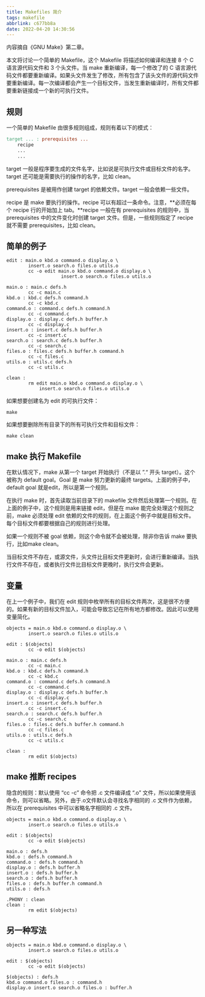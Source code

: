 ```yaml
---
title: Makefiles 简介
tags: makefile
abbrlink: c677bb8a
date: 2022-04-20 14:30:56
---
```


内容摘自《GNU Make》第二章。

<!-- more -->

本文将讨论一个简单的 Makefile，这个 Makefile 将描述如何编译和连接 8 个 C 语言源代码文件和 3 个头文件。当 make 重新编译，每一个修改了的 C 语言源代码文件都要重新编译。如果头文件发生了修改，所有包含了该头文件的源代码文件要重新编译。每一次编译都会产生一个目标文件，当发生重新编译时，所有文件都要重新链接成一个新的可执行文件。

## 规则

一个简单的 Makefile 由很多规则组成，规则有着以下的模式：

```makefile
target ... : prerequisites ...
	recipe
	...
	...
```

target 一般是程序要生成的文件名字，比如说是可执行文件或目标文件的名字。target 还可能是需要执行的操作的名字，比如 clean。

prerequisites 是被用作创建 target 的依赖文件。target 一般会依赖一些文件。

recipe 是 make 要执行的操作。recipe 可以有超过一条命令。注意，**必须在每个 recipe 行的开始加上 tab。**recipe 一般在有 prerequisites 的规则中，当 prerequisites 中的文件变化时创建 target 文件。但是，一些规则指定了 recipe 就不需要 prerequisites，比如 clean。

## 简单的例子

```
edit : main.o kbd.o command.o display.o \
		insert.o search.o files.o utils.o
		cc -o edit main.o kbd.o command.o display.o \
					insert.o search.o files.o utils.o
					
main.o : main.c defs.h
		cc -c main.c
kbd.o : kbd.c defs.h command.h
		cc -c kbd.c
command.o : command.c defs.h command.h
		cc -c command.c
display.o : display.c defs.h buffer.h
		cc -c display.c
insert.o : insert.c defs.h buffer.h
		cc -c insert.c
search.o : search.c defs.h buffer.h
		cc -c search.c
files.o : files.c defs.h buffer.h command.h
		cc -c files.c
utils.o : utils.c defs.h
		cc -c utils.c
		
clean :
		rm edit main.o kbd.o command.o display.o \
			insert.o search.o files.o utils.o
```

如果想要创建名为 edit 的可执行文件：

```
make
```

如果想要删除所有目录下的所有可执行文件和目标文件：

```
make clean
```

## make 执行 Makefile

在默认情况下，make 从第一个 target 开始执行（不是以 ”.“ 开头 target）。这个被称为 default goal。Goal 是 make 努力更新的最终 targets。上面的例子中，default goal 就是edit，所以是第一个规则。

在执行 make 时，首先读取当前目录下的 makefile 文件然后处理第一个规则。在上面的例子中，这个规则是用来链接 edit，但是在 make 能完全处理这个规则之前，make 必须处理 edit 依赖的文件的规则，在上面这个例子中就是目标文件。每个目标文件都要根据自己的规则进行处理。

如果一个规则不被 goal 依赖，则这个命令就不会被处理，除非你告诉 make 要执行，比如make clean。

当目标文件不存在，或源文件，头文件比目标文件更新时，会进行重新编译。当执行文件不存在，或者执行文件比目标文件更晚时，执行文件会更新。

## 变量

在上一个例子中，我们在 edit 规则中枚举所有的目标文件两次，这是很不方便的。如果有新的目标文件加入，可能会导致忘记在所有地方都修改。因此可以使用变量简化。

```
objects = main.o kbd.o command.o display.o \
		insert.o search.o files.o utils.o
		
edit : $(objects)
		cc -o edit $(objects)
		
main.o : main.c defs.h
		cc -c main.c
kbd.o : kbd.c defs.h command.h
		cc -c kbd.c
command.o : command.c defs.h command.h
		cc -c command.c
display.o : display.c defs.h buffer.h
		cc -c display.c
insert.o : insert.c defs.h buffer.h
		cc -c insert.c
search.o : search.c defs.h buffer.h
		cc -c search.c
files.o : files.c defs.h buffer.h command.h
		cc -c files.c
utils.o : utils.c defs.h
		cc -c utils.c
		
clean :
		rm edit $(objects)
```

## make 推断 recipes

隐含的规则：默认使用 “cc -c” 命令把 .c 文件编译成 “.o” 文件，所以如果使用该命令，则可以省略。另外，由于.o文件默认会寻找名字相同的 .c 文件作为依赖，所以在 prerequisites 中可以省略名字相同的 .c 文件。

```
objects = main.o kbd.o command.o display.o \
		insert.o search.o files.o utils.o
		
edit : $(objects)
		cc -o edit $(objects)
		
main.o : defs.h
kbd.o : defs.h command.h
command.o : defs.h command.h
display.o : defs.h buffer.h
insert.o : defs.h buffer.h
search.o : defs.h buffer.h
files.o : defs.h buffer.h command.h
utils.o : defs.h

.PHONY : clean
clean :
		rm edit $(objects)
```

## 另一种写法

```
objects = main.o kbd.o command.o display.o \
		insert.o search.o files.o utils.o
		
edit : $(objects)
		cc -o edit $(objects)
		
$(objects) : defs.h
kbd.o command.o files.o : command.h
display.o insert.o search.o files.o : buffer.h
```

